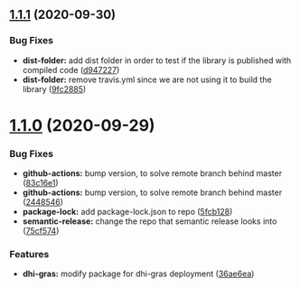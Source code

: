 ## [1.1.1](https://github.com/dhi-gras/layers-gl/compare/v1.1.0...v1.1.1) (2020-09-30)


### Bug Fixes

* **dist-folder:** add dist folder in order to test if the library is published with compiled code ([d947227](https://github.com/dhi-gras/layers-gl/commit/d9472270b39db5f4445d55556151d7d07688c05c))
* **dist-folder:** remove travis.yml since we are not using it to build the library ([9fc2885](https://github.com/dhi-gras/layers-gl/commit/9fc2885a4051a3fbcdc2815e2cc6d73ee908432d))

# [1.1.0](https://github.com/dhi-gras/layers-gl/compare/v1.0.6...v1.1.0) (2020-09-29)


### Bug Fixes

* **github-actions:** bump version, to solve remote branch behind master ([83c16e1](https://github.com/dhi-gras/layers-gl/commit/83c16e16a418a2873864a086fa703fac1f4afe70))
* **github-actions:** bump version, to solve remote branch behind master ([2448546](https://github.com/dhi-gras/layers-gl/commit/2448546a51cd8e790a3330f5085f9645458d8db7))
* **package-lock:** add package-lock.json to repo ([5fcb128](https://github.com/dhi-gras/layers-gl/commit/5fcb128607571b17ba7f5cb1d1164b2fbb907895))
* **semantic-release:** change the repo that semantic release looks into ([75cf574](https://github.com/dhi-gras/layers-gl/commit/75cf5740dfa78d5852f215280d60f6eb593a372f))


### Features

* **dhi-gras:** modify package for dhi-gras deployment ([36ae6ea](https://github.com/dhi-gras/layers-gl/commit/36ae6ea4aa0517b8ef351146e857bfca380cfc11))
